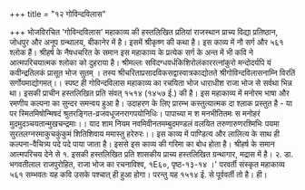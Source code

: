 +++
title = "१२ गोविन्दविलास"

+++
भोजविरचित 'गोविन्दविलास' महाकाव्य की हस्तलिखित प्रतियां राजस्थान प्राच्य विद्या प्रतिष्ठान, जोधपुर और अनूप ग्रन्थालय, बीकानेर में है। इसमें श्रीकृष्ण की कथा है। इस काव्य में नौ सर्ग और ५६१ श्लोक हैं। श्रीहर्ष के नैषधचरित के समान इस महाकाव्य के प्रत्येक सर्ग के अन्त में भी कवि ने आत्मपरिचयात्मक श्लोका को दुहराया है।
श्रीमल्लः सविदग्धवर्धकिशिरोलंकाररत्नांकुरो मन्दोदर्यपि यं कवीन्द्रतिलकं प्रासूत भोज सुतम् । तस्य श्रीचरिताप्रसादविकसद्वास्वात्रकाद्योतते
श्रीगोविन्दविलासनाम्नि विरतिं सर्गोयमाद्योगमत्।। स्पष्ट ही गोविन्दविलास महाकाव्य का रचयिता भोज धाराधीश राजा भोज से सर्वथा भिन्न था। इसकी प्राचीन हस्तलिखित प्रति संवत् १५१४ (१४५७ ई.) की है। इस महाकाव्य में मनोरम भाषा और रमणीय कल्पना का सुन्दर समन्वय हुआ है। उदाहरण के लिए प्रारम्भ कस्तुत्यात्मक दा श्लाक प्रस्तुत है -
या पर स्मितमिषोन्मिषदं श्रुतरङ्गित-व्रजवधूजनरागपयोनिधिः। पापाच्या म
श मनभीतितमः स मनोहरं मुदमुदञ्चयतान्मुखचन्द्रमाः।। याद शाम नियम नवमिवीनतमम्बुदमण्डलं वलयित तरुणारुणरश्मिभिः पयमा
सुरतलग्नरमाकुचकुंकुमं शितिशिवाय ममास्तु हरेरुरः।। इस काव्य में पाण्डित्य और लालित्य के साथ ही कल्पना-वैचित्र्य पदे पदे पाया जाता है। इससे इस काव्य की गरिमा का बोध होता है। श्रीहर्ष के समान आत्मपरिचय देने से
१. इसकी हस्तलिखित प्रति शासकीय प्राच्य हस्तलिखित ग्रन्थागार, मद्रास में है। २. डा. भगवतीलाल राजपुरोहित, राजा भोज का रचनाविश्व, १E६०, पृष्ठ-१३-१४ ।'
परवर्ती संस्कृत महाकाव्य
५६१ सम्भवतः यह कवि उसके पश्चात् ही हुआ होगा। परन्तु यह १५१४ ई. से पूर्ववर्ती तो है। ही।